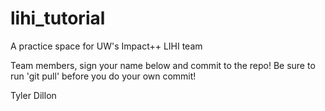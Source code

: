 # lihi_tutorial
A practice space for UW's Impact++ LIHI team

Team members, sign your name below and commit to the repo! Be sure to run 'git pull' before you do your own commit!

Tyler Dillon
